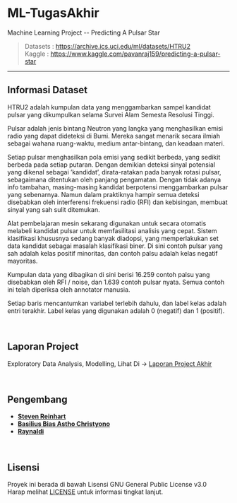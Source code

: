 # ML-TugasAkhir

Machine Learning Project -- Predicting A Pulsar Star

> Datasets : https://archive.ics.uci.edu/ml/datasets/HTRU2 <br />
> Kaggle : https://www.kaggle.com/pavanraj159/predicting-a-pulsar-star <br />

----

## Informasi Dataset

HTRU2 adalah kumpulan data yang menggambarkan sampel kandidat pulsar yang dikumpulkan selama Survei Alam Semesta Resolusi Tinggi.

Pulsar adalah jenis bintang Neutron yang langka yang menghasilkan emisi radio yang dapat dideteksi di Bumi. Mereka sangat menarik secara ilmiah sebagai wahana ruang-waktu, medium antar-bintang, dan keadaan materi.

Setiap pulsar menghasilkan pola emisi yang sedikit berbeda, yang sedikit berbeda pada setiap putaran. Dengan demikian deteksi sinyal potensial yang dikenal sebagai ’kandidat’, dirata-ratakan pada banyak rotasi pulsar, sebagaimana ditentukan oleh panjang pengamatan. Dengan tidak adanya info tambahan, masing-masing kandidat berpotensi menggambarkan pulsar yang sebenarnya. Namun dalam praktiknya hampir semua deteksi disebabkan oleh interferensi frekuensi radio (RFI) dan kebisingan, membuat sinyal yang sah sulit ditemukan.

Alat pembelajaran mesin sekarang digunakan untuk secara otomatis melabeli kandidat pulsar untuk memfasilitasi analisis yang cepat. Sistem klasifikasi khususnya sedang banyak diadopsi, yang memperlakukan set data kandidat sebagai masalah klasifikasi biner. Di sini contoh pulsar yang sah adalah kelas positif minoritas, dan contoh palsu adalah kelas negatif mayoritas.

Kumpulan data yang dibagikan di sini berisi 16.259 contoh palsu yang disebabkan oleh RFI / noise, dan 1.639 contoh pulsar nyata. Semua contoh ini telah diperiksa oleh annotator manusia.

Setiap baris mencantumkan variabel terlebih dahulu, dan label kelas adalah entri terakhir. Label kelas yang digunakan adalah 0 (negatif) dan 1 (positif).

<br />

## Laporan Project

Exploratory Data Analysis, Modelling, Lihat Di -> [Laporan Project Akhir](Predicting%20A%20Pulsar%20Star.pdf)

<br />

## Pengembang

* [**Steven Reinhart**](https://www.FaceBook.com/Steven.Kam.73)
* [**Basilius Bias Astho Christyono**](https://www.FaceBook.com/Bifeldy)
* [**Raynaldi**](https://www.Facebook.com/Tjannn)

<br />

## Lisensi

Proyek ini berada di bawah Lisensi GNU General Public License v3.0 <br />
Harap melihat [LICENSE](LICENSE) untuk informasi tingkat lanjut.